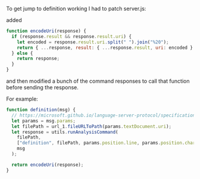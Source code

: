 To get jump to definition working I had to patch server.js:

added

```javascript
function encodeUri(response) {
  if (response.result && response.result.uri) {
    let encoded = response.result.uri.split(" ").join("%20");
    return { ...response, result: { ...response.result, uri: encoded } };
  } else {
    return response;
  }
}
```

and then modified a bunch of the command responses to call that function before sending the response.

For example:

```javascript
function definition(msg) {
  // https://microsoft.github.io/language-server-protocol/specifications/specification-current/#textDocument_definition
  let params = msg.params;
  let filePath = url_1.fileURLToPath(params.textDocument.uri);
  let response = utils.runAnalysisCommand(
    filePath,
    ["definition", filePath, params.position.line, params.position.character],
    msg
  );

  return encodeUri(response);
}
```
